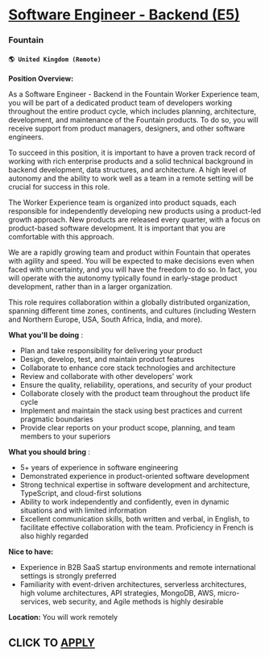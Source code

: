 # [Software Engineer - Backend (E5)](https://www.remotewlb.com/apply/software-engineer-backend-e5-110659)  
### Fountain  
#### `🌎 United Kingdom (Remote)`  

**Position Overview:**

As a Software Engineer - Backend in the Fountain Worker Experience team, you will be part of a dedicated product team of developers working throughout the entire product cycle, which includes planning, architecture, development, and maintenance of the Fountain products. To do so, you will receive support from product managers, designers, and other software engineers.

To succeed in this position, it is important to have a proven track record of working with rich enterprise products and a solid technical background in backend development, data structures, and architecture. A high level of autonomy and the ability to work well as a team in a remote setting will be crucial for success in this role.

The Worker Experience team is organized into product squads, each responsible for independently developing new products using a product-led growth approach. New products are released every quarter, with a focus on product-based software development. It is important that you are comfortable with this approach.

We are a rapidly growing team and product within Fountain that operates with agility and speed. You will be expected to make decisions even when faced with uncertainty, and you will have the freedom to do so. In fact, you will operate with the autonomy typically found in early-stage product development, rather than in a larger organization.

This role requires collaboration within a globally distributed organization, spanning different time zones, continents, and cultures (including Western and Northern Europe, USA, South Africa, India, and more).

**What you'll be doing** :

  * Plan and take responsibility for delivering your product
  * Design, develop, test, and maintain product features
  * Collaborate to enhance core stack technologies and architecture
  * Review and collaborate with other developers' work
  * Ensure the quality, reliability, operations, and security of your product
  * Collaborate closely with the product team throughout the product life cycle
  * Implement and maintain the stack using best practices and current pragmatic boundaries
  * Provide clear reports on your product scope, planning, and team members to your superiors

**What you should bring** :

  * 5+ years of experience in software engineering
  * Demonstrated experience in product-oriented software development
  * Strong technical expertise in software development and architecture, TypeScript, and cloud-first solutions
  * Ability to work independently and confidently, even in dynamic situations and with limited information
  * Excellent communication skills, both written and verbal, in English, to facilitate effective collaboration with the team. Proficiency in French is also highly regarded

**Nice to have:**

  * Experience in B2B SaaS startup environments and remote international settings is strongly preferred
  * Familiarity with event-driven architectures, serverless architectures, high volume architectures, API strategies, MongoDB, AWS, micro-services, web security, and Agile methods is highly desirable

**Location:** You will work remotely

  
## CLICK TO [APPLY](https://www.remotewlb.com/apply/software-engineer-backend-e5-110659)

